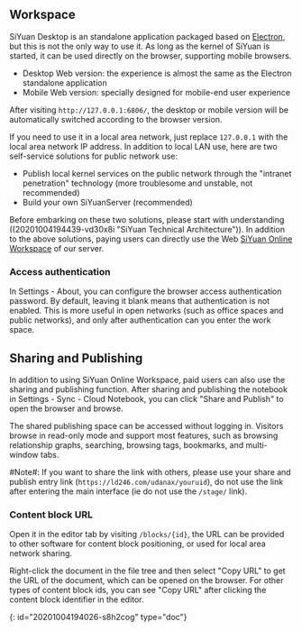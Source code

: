 ## Workspace

SiYuan Desktop is an standalone application packaged based on [Electron](https://www.electronjs.org), but this is not the only way to use it. As long as the kernel of SiYuan is started, it can be used directly on the browser, supporting mobile browsers.

* Desktop Web version: the experience is almost the same as the Electron standalone application
* Mobile Web version: specially designed for mobile-end user experience

After visiting `http://127.0.0.1:6806/`, the desktop or mobile version will be automatically switched according to the browser version.

If you need to use it in a local area network, just replace `127.0.0.1` with the local area network IP address. In addition to local LAN use, here are two self-service solutions for public network use:

* Publish local kernel services on the public network through the "intranet penetration" technology (more troublesome and unstable, not recommended)
* Build your own SiYuanServer (recommended)

Before embarking on these two solutions, please start with understanding ((20201004194439-vd30x8i "SiYuan Technical Architecture")). In addition to the above solutions, paying users can directly use the Web [SiYuan Online Workspace](https://ld246.com/xanadu/) of our server.

### Access authentication

In Settings - About, you can configure the browser access authentication password. By default, leaving it blank means that authentication is not enabled. This is more useful in open networks (such as office spaces and public networks), and only after authentication can you enter the work space.

## Sharing and Publishing

In addition to using SiYuan Online Workspace, paid users can also use the sharing and publishing function. After sharing and publishing the notebook in Settings - Sync - Cloud Notebook, you can click "Share and Publish" to open the browser and browse.

The shared publishing space can be accessed without logging in. Visitors browse in read-only mode and support most features, such as browsing relationship graphs, searching, browsing tags, bookmarks, and multi-window tabs.

#Note#: If you want to share the link with others, please use your share and publish entry link (`https://ld246.com/udanax/youruid`), do not use the link after entering the main interface (ie do not use the `/stage/` link).

### Content block URL

Open it in the editor tab by visiting `/blocks/{id}`, the URL can be provided to other software for content block positioning, or used for local area network sharing.

Right-click the document in the file tree and then select "Copy URL" to get the URL of the document, which can be opened on the browser. For other types of content block ids, you can see "Copy URL" after clicking the content block identifier in the editor.


{: id="20201004194026-s8h2cog" type="doc"}
